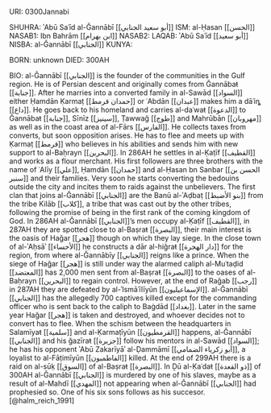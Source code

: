 URI: 0300Jannabi

SHUHRA: ʾAbū Saʿīd al-Ǧannābī [[أبو سعيد الجنابي]]
ISM: al-Ḥasan [[الحسن]]
NASAB1: Ibn Bahrām [[ابن بهرام]]
NASAB2:
LAQAB: ʾAbū Saʿīd [[أبو سعيد]]
NISBA: al-Ǧannābī [[الجنابي]]
KUNYA: 

BORN: unknown
DIED: 300AH

BIO: al-Ǧannābī [[الجنابي]] is the founder of the communities in the Gulf region. He is of Persian descent and originally comes from Ǧannābaŧ [[جنابة]]. After he marries into a converted family in al-Sawād [[السواد]] either Ḥamdān Ḳarmaṭ [[حمدان قرمط]] or ʿAbdān [[عبدان]] makes him a dāʿỉȵ [[داع]]. He goes back to his homeland and carries al-daʿwaŧ [[الدعوة]] to Ǧannābaŧ [[جنابة]], Sīnīz [[سينيز]], Ṭawwaǧ [[طوج]] and Mahrūbān [[مهروبان]] as well as in the coast area of al-Fārs [[الفارس]]. He collects taxes from converts, but soon opposition arises. He has to flee and meets up with Ḳarmaṭ [[قرمط]] who believes in his abilities and sends him with new support to al-Baḥrayn [[البحرين]]. In 286AH he settles in al-Ḳaṭīf [[القطيف]] and works as a flour merchant. His first followers are three brothers with the name of ʿAlīy [[علي]], Ḥamdān [[حمدان]] and al-Ḥasan bn Sanbar [[الحسن بن سنبر]] and their families. Very soon he starts converting the bedouins outside the city and incites them to raids against the unbelievers. The first clan that joins al-Ǧannābī [[الجنابي]] are the Banū al-ʾAḍbaṭ [[بنو الأضبط]] from the tribe Kilāb [[كلاب]], a tribe that was cast out by the other tribes, following the promise of being in the first rank of the coming kingdom of God. In 286AH al-Ǧannābī [[الجنابي]]’s men occupy al-Ḳaṭīf [[القطيف]], in 287AH they are spotted close to al-Baṣraŧ [[البصرة]], their main interest is the oasis of Haǧar [[هجر]] though on which they lay siege. In the close town of al-ʾAḥsāʾ [[الأحساء]] he constructs a dār al-hiǧraŧ [[دار الهجرة]] for the region, from where al-Ǧannābīy [[الجنابي]] reigns like a prince. When the siege of Haǧar [[هجر]] is still under way the alarmed caliph al-Muʿtaḍid [[المعتضد]] has 2,000 men sent from al-Baṣraŧ [[البصرة]] to the oases of al-Baḥrayn [[البحرين]] to regain control. However, at the end of Raǧab [[رجب]] in 287AH they are defeated by al-ʾIsmāʿīlīyūn [[الإسماعيليون]]. al-Ǧannābī [[الجنابي]] has the allegedly 700 captives killed except for the commanding officer who is sent back to the caliph to Baġdād [[بغداد]]. Later in the same year Haǧar [[هجر]] is taken and destroyed, and whoever decides not to convert has to flee. When the schism between the headquarters in Salamīyaŧ [[سلمية]] and al-Ḳarmaṭīyūn [[القرمطيون]] happens, al-Ǧannābī [[الجنابي]] and his ǧazīraŧ [[جزيرة]] follow his mentors in al-Sawād [[السواد]]; he has his opponent ʾAbū Zakarīyāʾ al-Ḍammāmī [[أبو زكرياء الضمامي]], a loyalist to al-Fāṭimīyūn [[الفاطميون]] killed. At the end of 299AH there is a raid on al-sūḳ [[السوق]] of al-Baṣraŧ [[البصرة]]. In Ḏū al-Ḳaʿdaŧ [[ذو القعدة]] of 300AH al-Ǧannābī [[الجنابي]] is murdered by one of his slaves, maybe as a result of al-Mahdī [[المهدي]] not appearing when al-Ǧannābī [[الجنابي]] had prophesied so. One of his six sons follows as his succesor. [@halm_reich_1991]
